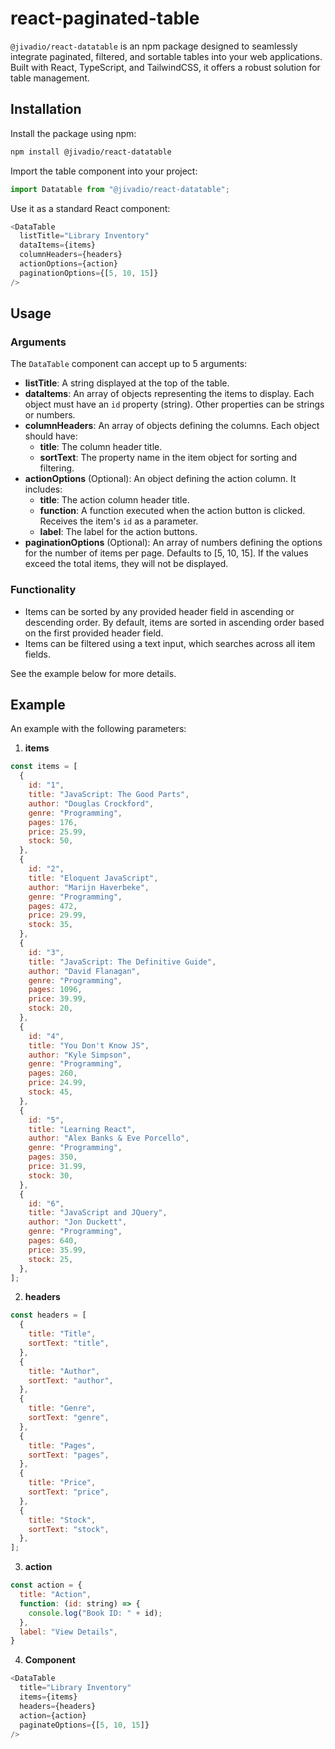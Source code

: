 # react-paginated-table

`@jivadio/react-datatable` is an npm package designed to seamlessly integrate paginated, filtered, and sortable tables into your web applications. Built with React, TypeScript, and TailwindCSS, it offers a robust solution for table management.

## Installation

Install the package using npm:

```bash
npm install @jivadio/react-datatable
```

Import the table component into your project:

```javascript
import Datatable from "@jivadio/react-datatable";
```

Use it as a standard React component:

```javascript
<DataTable
  listTitle="Library Inventory"
  dataItems={items}
  columnHeaders={headers}
  actionOptions={action}
  paginationOptions={[5, 10, 15]}
/>
```

## Usage

### Arguments

The `DataTable` component can accept up to 5 arguments:

- **listTitle**: A string displayed at the top of the table.
- **dataItems**: An array of objects representing the items to display. Each object must have an `id` property (string). Other properties can be strings or numbers.
- **columnHeaders**: An array of objects defining the columns. Each object should have:
  - **title**: The column header title.
  - **sortText**: The property name in the item object for sorting and filtering.
- **actionOptions** (Optional): An object defining the action column. It includes:
  - **title**: The action column header title.
  - **function**: A function executed when the action button is clicked. Receives the item's `id` as a parameter.
  - **label**: The label for the action buttons.
- **paginationOptions** (Optional): An array of numbers defining the options for the number of items per page. Defaults to [5, 10, 15]. If the values exceed the total items, they will not be displayed.

### Functionality

- Items can be sorted by any provided header field in ascending or descending order. By default, items are sorted in ascending order based on the first provided header field.
- Items can be filtered using a text input, which searches across all item fields.

See the example below for more details.

## Example

An example with the following parameters:

1. **items**

```javascript
const items = [
  {
    id: "1",
    title: "JavaScript: The Good Parts",
    author: "Douglas Crockford",
    genre: "Programming",
    pages: 176,
    price: 25.99,
    stock: 50,
  },
  {
    id: "2",
    title: "Eloquent JavaScript",
    author: "Marijn Haverbeke",
    genre: "Programming",
    pages: 472,
    price: 29.99,
    stock: 35,
  },
  {
    id: "3",
    title: "JavaScript: The Definitive Guide",
    author: "David Flanagan",
    genre: "Programming",
    pages: 1096,
    price: 39.99,
    stock: 20,
  },
  {
    id: "4",
    title: "You Don't Know JS",
    author: "Kyle Simpson",
    genre: "Programming",
    pages: 260,
    price: 24.99,
    stock: 45,
  },
  {
    id: "5",
    title: "Learning React",
    author: "Alex Banks & Eve Porcello",
    genre: "Programming",
    pages: 350,
    price: 31.99,
    stock: 30,
  },
  {
    id: "6",
    title: "JavaScript and JQuery",
    author: "Jon Duckett",
    genre: "Programming",
    pages: 640,
    price: 35.99,
    stock: 25,
  },
];
```

2. **headers**

```javascript
const headers = [
  {
    title: "Title",
    sortText: "title",
  },
  {
    title: "Author",
    sortText: "author",
  },
  {
    title: "Genre",
    sortText: "genre",
  },
  {
    title: "Pages",
    sortText: "pages",
  },
  {
    title: "Price",
    sortText: "price",
  },
  {
    title: "Stock",
    sortText: "stock",
  },
];
```

3. **action**

```javascript
const action = {
  title: "Action",
  function: (id: string) => {
    console.log("Book ID: " + id);
  },
  label: "View Details",
}
```

4. **Component**

```javascript
<DataTable
  title="Library Inventory"
  items={items}
  headers={headers}
  action={action}
  paginateOptions={[5, 10, 15]}
/>
```
